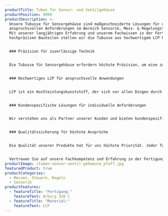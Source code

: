 ```yaml
---
productTitle: Tuben für Sensor- und Ventilgehäuse
productPosition: 9999
productDescription: >-
  Unsere Tubusse für Sensorgehäuse sind maßgeschneiderte Lösungen für die
  anspruchsvollen Anforderungen im Bereich Sensorik, Mess- & Regelungstechnik.
  Mit unserer langjährigen Erfahrung und unserem Fachwissen in der Fertigung von
  hochpräzisen Bauteilen stellen wir die Tubusse aus hochwertigem LCP her.


  ### Präzision für zuverlässige Technik


  Die Tubusse für Sensorgehäuse erfordern höchste Präzision, um eine zuverlässige Funktion der darin enthaltenen Komponenten zu gewährleisten. Unsere Arburg 320 C Spritzgießmaschine bietet eine präzise Steuerung und ermöglicht eine exakte Umsetzung der komplexen Geometrien und Toleranzen, die für die Tubusse benötigt werden.


  ### Hochwertiges LCP für anspruchsvolle Anwendungen


  LCP ist ein Hochleistungskunststoff, der sich vor allen Dingen durch seine hervorragenden Fließfähigkeiten für geringe Wandstärken auszeichnet. Er ist beständig gegenüber hohen Temperaturen, Chemikalien und Feuchtigkeit, was ihn ideal für den Einsatz in anspruchsvollen Umgebungen, wie im Elektronikbereich oder auch der Luft- und Raumfahrtindustrie macht.


  ### Kundenspezifische Lösungen für individuelle Anforderungen


  Wir verstehen uns als Partner unserer Kunden und bieten kundenspezifische Lösungen, die genau auf die individuellen Anforderungen und Bedürfnisse zugeschnitten sind. Von der Materialauswahl bis zur finalen Fertigung arbeiten wir eng mit unseren Kunden zusammen, um die optimale Lösung für ihre Anwendungen zu entwickeln.


  ### Qualitätssicherung für höchste Ansprüche


  Die Qualität unserer Produkte hat für uns höchste Priorität. Jeder Tubus unterliegt einer strengen Qualitätskontrolle, um sicherzustellen, dass dieser den anspruchsvollen Standards unserer Kunden entspricht. Unsere präzise Fertigungstechnologie und unser Engagement für Spitzenleistungen gewährleisten herausragende Ergebnisse, auf die Sie sich verlassen können.


  Vertrauen Sie auf unsere Fachkompetenz und Erfahrung in der Fertigung von hochpräzisen Bauteilen. Ihre Zufriedenheit und der Erfolg Ihrer Produkte sind unser höchstes Ziel.
productImage: /tuben-sensor-ventil-gehaeuse_pfaff.jpg
featuredProduct: true
productCategories:
  - Messen, Steuern, Regeln
  - Sensorik
productFeatures:
  - featureTitle: "Fertigung:"
    featureText: Arburg 320 C
  - featureTitle: "Material:"
    featureText: LCP
---
```

